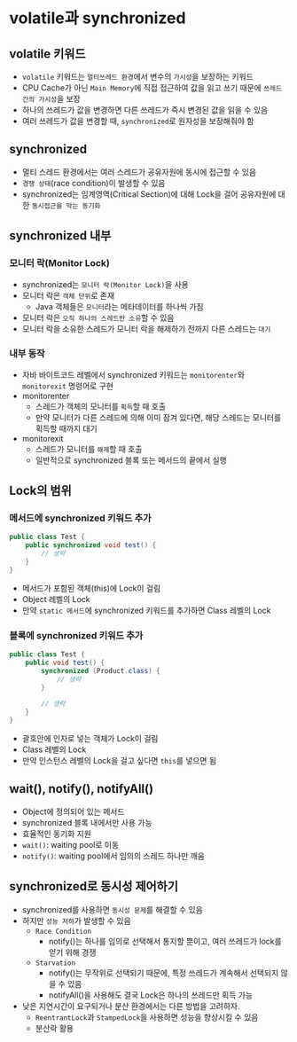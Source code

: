 # volatile과 synchronized

## volatile 키워드

- `volatile` 키워드는 `멀티쓰레드 환경`에서 변수의 `가시성`을 보장하는 키워드
- CPU Cache가 아닌 `Main Memory`에 직접 접근하여 값을 읽고 쓰기 때문에 `쓰레드 간의 가시성`을 보장
- 하나의 쓰레드가 값을 변경하면 다른 쓰레드가 즉시 변경된 값을 읽을 수 있음
- 여러 쓰레드가 값을 변경할 때, `synchronized`로 원자성을 보장해줘야 함

## synchronized

- 멀티 스레드 환경에서는 여러 스레드가 공유자원에 동시에 접근할 수 있음
- `경쟁 상태`(race condition)이 발생할 수 있음
- synchronized는 임계영역(Critical Section)에 대해 Lock을 걸어 공유자원에 대한 `동시접근을 막는 동기화`

## synchronized 내부

### 모니터 락(Monitor Lock)

- synchronized는 `모니터 락(Monitor Lock)`을 사용
- 모니터 락은 `객체 단위`로 존재
  - Java 객체들은 `모니터`라는 메타데이터를 하나씩 가짐
- 모니터 락은 `오직 하나의 스레드만 소유`할 수 있음
- 모니터 락을 소유한 스레드가 모니터 락을 해제하기 전까지 다른 스레드는 `대기`

### 내부 동작

- 자바 바이트코드 레벨에서 synchronized 키워드는 `monitorenter`와 `monitorexit` 명령어로 구현
- monitorenter
  - 스레드가 객체의 모니터를 `획득`할 때 호출
  - 만약 모니터가 다른 스레드에 의해 이미 잠겨 있다면, 해당 스레드는 모니터를 획득할 때까지 대기
- monitorexit
  - 스레드가 모니터를 `해제`할 때 호출
  - 일반적으로 synchronized 블록 또는 메서드의 끝에서 실행

## Lock의 범위

### 메서드에 synchronized 키워드 추가

```java
public class Test {
	public synchronized void test() {
		// 생략
	}
}
```

- 메서드가 포함된 객체(this)에 Lock이 걸림
- Object 레벨의 Lock
- 만약 `static 메서드`에 synchronized 키워드를 추가하면 Class 레벨의 Lock


### 블록에 synchronized 키워드 추가

```java
public class Test {
	public void test() {
		synchronized (Product.class) {
            // 생략
        }
		
		// 생략
	}
}
```

- 괄호안에 인자로 넣는 객체가 Lock이 걸림
- Class 레벨의 Lock
- 만약 인스턴스 레벨의 Lock을 걸고 싶다면 `this`를 넣으면 됨

## wait(), notify(), notifyAll()

- Object에 정의되어 있는 메서드
- synchronized 블록 내에서만 사용 가능
- 효율적인 동기화 지원
- `wait()`: waiting pool로 이동
- `notify()`: waiting pool에서 임의의 스레드 하나만 깨움

## synchronized로 동시성 제어하기

- synchronized를 사용하면 `동시성 문제`를 해결할 수 있음
- 하지만 `성능 저하`가 발생할 수 있음
  - `Race Condition`
    - notify()는 하나를 임의로 선택해서 통지할 뿐이고, 여러 쓰레드가 lock를 얻기 위해 경쟁
  - `Starvation`
    - notify()는 무작위로 선택되기 때문에, 특정 쓰레드가 계속해서 선택되지 않을 수 있음
    - notifyAll()을 사용해도 결국 Lock은 하나의 쓰레드만 획득 가능
- 낮은 지연시간이 요구되거나 분산 환경에서는 다른 방법을 고려하자.
  - `ReentrantLock`과 `StampedLock`을 사용하면 성능을 향상시킬 수 있음
  - 분산락 활용
